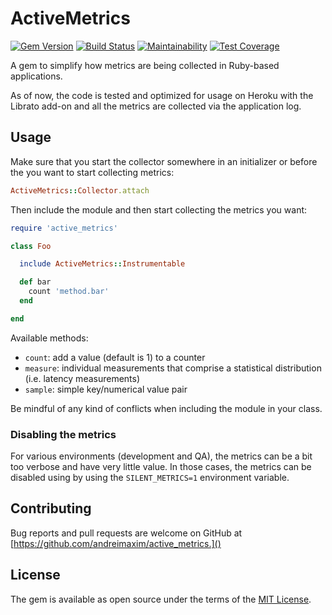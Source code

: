 # ActiveMetrics

[![Gem Version](https://badge.fury.io/rb/active_metrics.svg)](https://badge.fury.io/rb/active_metrics)
[![Build Status](https://travis-ci.org/andreimaxim/active_metrics.svg?branch=master)](https://travis-ci.org/andreimaxim/active_metrics)
[![Maintainability](https://api.codeclimate.com/v1/badges/50e30f3b65985e299e9e/maintainability)](https://codeclimate.com/github/andreimaxim/active_metrics/maintainability)
[![Test Coverage](https://api.codeclimate.com/v1/badges/50e30f3b65985e299e9e/test_coverage)](https://codeclimate.com/github/andreimaxim/active_metrics/test_coverage)


A gem to simplify how metrics are being collected in Ruby-based applications.

As of now, the code is tested and optimized for usage on Heroku with the Librato
add-on and all the metrics are collected via the application log.

## Usage

Make sure that you start the collector somewhere in an initializer or before the
you want to start collecting metrics:

```ruby
ActiveMetrics::Collector.attach
```

Then include the module and then start collecting the metrics you want:

```ruby
require 'active_metrics'

class Foo

  include ActiveMetrics::Instrumentable

  def bar
    count 'method.bar'
  end

end
```

Available methods:

* `count`: add a value (default is 1) to a counter
* `measure`: individual measurements that comprise a statistical distribution (i.e. latency measurements)
* `sample`: simple key/numerical value pair

Be mindful of any kind of conflicts when including the module in your class.

### Disabling the metrics

For various environments (development and QA), the metrics can be a bit too
verbose and have very little value. In those cases, the metrics can be disabled
using by using the `SILENT_METRICS=1` environment variable.

## Contributing

Bug reports and pull requests are welcome on GitHub at [https://github.com/andreimaxim/active_metrics.]()

## License

The gem is available as open source under the terms of the [MIT License](https://opensource.org/licenses/MIT).
